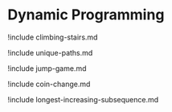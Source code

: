 # Dynamic Programming

!include climbing-stairs.md

!include unique-paths.md

!include jump-game.md

!include coin-change.md

!include longest-increasing-subsequence.md
